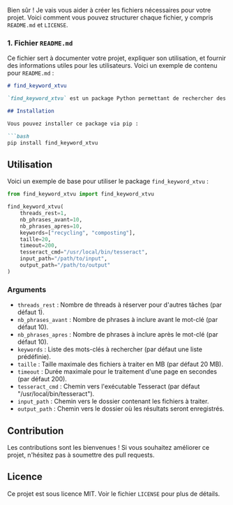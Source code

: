 Bien sûr ! Je vais vous aider à créer les fichiers nécessaires pour votre projet. Voici comment vous pouvez structurer chaque fichier, y compris `README.md` et `LICENSE`.

### **1. Fichier `README.md`**

Ce fichier sert à documenter votre projet, expliquer son utilisation, et fournir des informations utiles pour les utilisateurs. Voici un exemple de contenu pour `README.md` :

```markdown
# find_keyword_xtvu

`find_keyword_xtvu` est un package Python permettant de rechercher des mots-clés dans des fichiers PDF, DOCX, ODT et RTF, et d'extraire les phrases contenant ces mots-clés.

## Installation

Vous pouvez installer ce package via pip :

```bash
pip install find_keyword_xtvu
```

## Utilisation

Voici un exemple de base pour utiliser le package `find_keyword_xtvu` :

```python
from find_keyword_xtvu import find_keyword_xtvu

find_keyword_xtvu(
    threads_rest=1,
    nb_phrases_avant=10,
    nb_phrases_apres=10,
    keywords=["recycling", "composting"],
    taille=20,
    timeout=200,
    tesseract_cmd="/usr/local/bin/tesseract",
    input_path="/path/to/input",
    output_path="/path/to/output"
)
```

### Arguments

- `threads_rest` : Nombre de threads à réserver pour d'autres tâches (par défaut 1).
- `nb_phrases_avant` : Nombre de phrases à inclure avant le mot-clé (par défaut 10).
- `nb_phrases_apres` : Nombre de phrases à inclure après le mot-clé (par défaut 10).
- `keywords` : Liste des mots-clés à rechercher (par défaut une liste prédéfinie).
- `taille` : Taille maximale des fichiers à traiter en MB (par défaut 20 MB).
- `timeout` : Durée maximale pour le traitement d'une page en secondes (par défaut 200).
- `tesseract_cmd` : Chemin vers l'exécutable Tesseract (par défaut "/usr/local/bin/tesseract").
- `input_path` : Chemin vers le dossier contenant les fichiers à traiter.
- `output_path` : Chemin vers le dossier où les résultats seront enregistrés.

## Contribution

Les contributions sont les bienvenues ! Si vous souhaitez améliorer ce projet, n'hésitez pas à soumettre des pull requests.

## Licence

Ce projet est sous licence MIT. Voir le fichier `LICENSE` pour plus de détails.